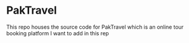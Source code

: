 # PakTravel
This repo houses the source code for PakTravel which is an online tour booking platform
I want to add in this rep